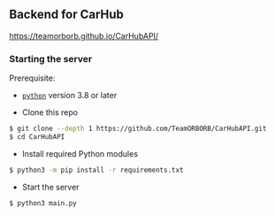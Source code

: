 ## Backend for CarHub
https://teamorborb.github.io/CarHubAPI/

### Starting the server
Prerequisite:
* [`python`](https://www.python.org/) version 3.8 or later

* Clone this repo
```bash
$ git clone --depth 1 https://github.com/TeamORBORB/CarHubAPI.git
$ cd CarHubAPI
```

* Install required Python modules
```bash
$ python3 -m pip install -r requirements.txt
```

* Start the server
```bash
$ python3 main.py
```
